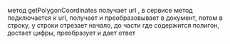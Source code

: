 метод getPolygonCoordinates получает url , 
в сервисе метод подключается к url, получает и преобразовывает в документ, потом в строку, 
у строки отрезает начало, до части где содержится полигон,
достает цифры, преобразует и дает ответ
